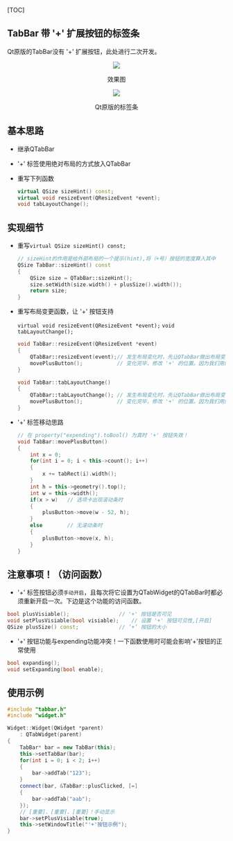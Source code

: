 [TOC]

 ## TabBar 带 '+' 扩展按钮的标签条

Qt原版的TabBar没有 '+' 扩展按钮，此处进行二次开发。

<p align="center"><img src="https://gitee.com/aiyudehua/drawing-bed/raw/master/https://gitee.com/aiyudehua/drawing-bed/tree/master/img/20210813224429.png" /> </p>             <p align="center">效果图</p>

<p align="center"><img src="https://gitee.com/aiyudehua/drawing-bed/raw/master/https://gitee.com/aiyudehua/drawing-bed/tree/master/img/20210813224453.png" /> </p>             <p align="center">Qt原版的标签条</p>

## 基本思路

- 继承QTabBar

- '+' 标签使用绝对布局的方式放入QTabBar

- 重写下列函数

  ```cpp
  virtual QSize sizeHint() const;
  virtual void resizeEvent(QResizeEvent *event);
  void tabLayoutChange();
  ```

## 实现细节

- 重写`virtual QSize sizeHint() const;`

  ```cpp
  // sizeHint的作用是给外部布局的一个提示(hint),将（+号）按钮的宽度算入其中
  QSize TabBar::sizeHint() const
  {
      QSize size = QTabBar::sizeHint();
      size.setWidth(size.width() + plusSize().width());
      return size;
  }
  ```

- 重写布局变更函数，让 '+' 按钮支持

  `virtual void resizeEvent(QResizeEvent *event);`
  `void tabLayoutChange();`

  ```cpp
  void TabBar::resizeEvent(QResizeEvent *event)
  {
      QTabBar::resizeEvent(event);// 发生布局变化时，先让QTabBar做出布局变化
      movePlusButton();           // 变化完毕，修改 '+' 的位置。因为我们用的绝对布局
  }
  
  void TabBar::tabLayoutChange()
  {
      QTabBar::tabLayoutChange(); // 发生布局变化时，先让QTabBar做出布局变化
      movePlusButton();           // 变化完毕，修改 '+' 的位置。因为我们用的绝对布局
  }
  ```

- '+' 标签移动思路

  ```cpp
  // 在 property("expending").toBool() 为真时 '+' 按钮失效！
  void TabBar::movePlusButton()
  {
      int x = 0;
      for(int i = 0; i < this->count(); i++)
      {
          x += tabRect(i).width();
      }
      int h = this->geometry().top();
      int w = this->width();
      if(x > w)   // 选项卡出现滚动条时
      {
          plusButton->move(w - 52, h);
      }
      else        // 无滚动条时
      {
          plusButton->move(x, h);
      }
  }
  ```

  

## 注意事项！（访问函数）

- '+' 标签按钮必须`手动开启`，且每次将它设置为QTabWidget的QTabBar时都必须重新开启一次。下边是这个功能的访问函数。

```cpp
bool plusVisiable();				// '+' 按钮是否可见
void setPlusVisiable(bool visiable);	// 设置 '+' 按钮可见性,[开启]
QSize plusSize() const;				// ‘+’ 按钮的大小
```

- '+' 按钮功能与expending功能冲突！一下函数使用时可能会影响'+'按钮的正常使用

```cpp
bool expanding();
void setExpanding(bool enable);
```

## 使用示例

```cpp
#include "tabbar.h"
#include "widget.h"

Widget::Widget(QWidget *parent)
    : QTabWidget(parent)
{
    TabBar* bar = new TabBar(this);
    this->setTabBar(bar);
    for(int i = 0; i < 2; i++)
    {
        bar->addTab("123");
    }
    connect(bar, &TabBar::plusClicked, [=]
    {
        bar->addTab("aab");
    });
    // [重要]、[重要]、[重要]！手动显示
    bar->setPlusVisiable(true);
    this->setWindowTitle("'+'按钮示例");
}
```


